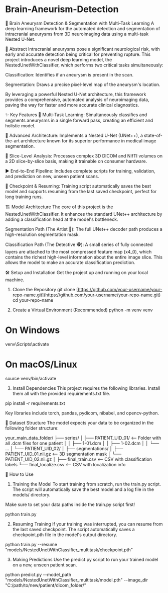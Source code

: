 # Brain-Aneurism-Detection
🧠 Brain Aneurysm Detection & Segmentation with Multi-Task Learning
A deep learning framework for the automated detection and segmentation of intracranial aneurysms from 3D neuroimaging data using a multi-task Nested U-Net.

📖 Abstract
Intracranial aneurysms pose a significant neurological risk, with early and accurate detection being critical for preventing rupture. This project introduces a novel deep learning model, the NestedUnetWithClassifier, which performs two critical tasks simultaneously:

Classification: Identifies if an aneurysm is present in the scan.

Segmentation: Draws a precise pixel-level map of the aneurysm's location.

By leveraging a powerful Nested U-Net architecture, this framework provides a comprehensive, automated analysis of neuroimaging data, paving the way for faster and more accurate clinical diagnostics.

✨ Key Features
🧠 Multi-Task Learning: Simultaneously classifies and segments aneurysms in a single forward pass, creating an efficient and holistic model.

🚀 Advanced Architecture: Implements a Nested U-Net (UNet++), a state-of-the-art architecture known for its superior performance in medical image segmentation.

🔬 Slice-Level Analysis: Processes complex 3D DICOM and NIfTI volumes on a 2D slice-by-slice basis, making it trainable on consumer hardware.

▶️ End-to-End Pipeline: Includes complete scripts for training, validation, and prediction on new, unseen patient scans.

🔖 Checkpoint & Resuming: Training script automatically saves the best model and supports resuming from the last saved checkpoint, perfect for long training runs.

🏗️ Model Architecture
The core of this project is the NestedUnetWithClassifier. It enhances the standard UNet++ architecture by adding a classification head at the model's bottleneck.

Segmentation Path (The Artist 🎨): The full UNet++ decoder path produces a high-resolution segmentation mask.

Classification Path (The Detective 🕵️): A small series of fully connected layers are attached to the most compressed feature map (x4_0), which contains the richest high-level information about the entire image slice. This allows the model to make an accurate classification prediction.

🛠️ Setup and Installation
Get the project up and running on your local machine.

1. Clone the Repository
git clone [https://github.com/your-username/your-repo-name.git](https://github.com/your-username/your-repo-name.git)
cd your-repo-name

2. Create a Virtual Environment (Recommended)
python -m venv venv
# On Windows
venv\Scripts\activate
# On macOS/Linux
source venv/bin/activate

3. Install Dependencies
This project requires the following libraries. Install them all with the provided requirements.txt file.

pip install -r requirements.txt

Key libraries include torch, pandas, pydicom, nibabel, and opencv-python.

📁 Dataset Structure
The model expects your data to be organized in the following folder structure:

your_main_data_folder/
├── series/
│   ├── PATIENT_UID_01/       <-- Folder with all .dcm files for one patient
│   │   ├── 1-01.dcm
│   │   ├── 1-02.dcm
│   │   └── ...
│   └── PATIENT_UID_02/
│
├── segmentations/
│   ├── PATIENT_UID_01.nii.gz <-- 3D segmentation mask
│   └── PATIENT_UID_02.nii.gz
│
├── final_train.csv           <-- CSV with classification labels
└── final_localize.csv        <-- CSV with localization info

🚀 How to Use
1. Training the Model
To start training from scratch, run the train.py script. The script will automatically save the best model and a log file in the models/ directory.

Make sure to set your data paths inside the train.py script first!

python train.py

2. Resuming Training
If your training was interrupted, you can resume from the last saved checkpoint. The script automatically saves a checkpoint.pth file in the model's output directory.

python train.py --resume "models/NestedUnetWithClassifier_multitask/checkpoint.pth"

3. Making Predictions
Use the predict.py script to run your trained model on a new, unseen patient scan.

python predict.py --model_path "models/NestedUnetWithClassifier_multitask/model.pth" --image_dir "C:/path/to/new/patient/dicom_folder/"
